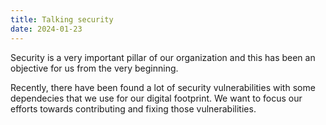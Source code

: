 ```yaml
---
title: Talking security
date: 2024-01-23
---
```


Security is a very important pillar of our organization and this has
been an objective for us from the very beginning.

Recently, there have been found a lot of security vulnerabilities with some
dependecies that we use for our digital footprint. We want to focus our efforts
towards contributing and fixing those vulnerabilities.